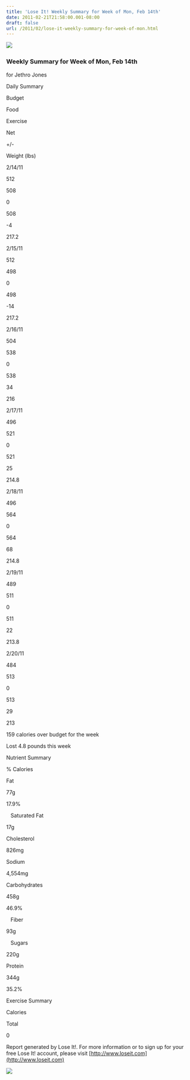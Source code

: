 ```yaml
---
title: 'Lose It! Weekly Summary for Week of Mon, Feb 14th'
date: 2011-02-21T21:58:00.001-08:00
draft: false
url: /2011/02/lose-it-weekly-summary-for-week-of-mon.html
---
```


![](http://www.loseit.com/_images/mail/logo.jpg) 

### Weekly Summary for Week of Mon, Feb 14th

for Jethro Jones

Daily Summary

Budget

Food

Exercise

Net

+/-

Weight (lbs)

2/14/11

512

508

0

508

\-4

217.2

2/15/11

512

498

0

498

\-14

217.2

2/16/11

504

538

0

538

34

216

2/17/11

496

521

0

521

25

214.8

2/18/11

496

564

0

564

68

214.8

2/19/11

489

511

0

511

22

213.8

2/20/11

484

513

0

513

29

213

159 calories over budget for the week

Lost 4.8 pounds this week

Nutrient Summary

% Calories

Fat

77g

17.9%

   Saturated Fat

17g

Cholesterol

826mg

Sodium

4,554mg

Carbohydrates

458g

46.9%

   Fiber

93g

   Sugars

220g

Protein

344g

35.2%

Exercise Summary

Calories

Total

0

Report generated by Lose It!. For more information or to sign up for your free Lose It! account, please visit [http://www.loseit.com](http://www.loseit.com)

![](http://mailing.loseit.com/wf/open?rp=Mt%2Fw1xqzV1qe%2FxXKD2eugi9WPxAVitVM1mnQXaZma2JR7wV8wDvtMByaybwmmldS&up=fWiY92GhP2938mQ4XFKEE%2Bbm5TsLN98rvOxgyHMmNoM%3D&u=Uqj8v41gR42Ijy_oh0fH0Q%2Foo0.gif)